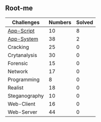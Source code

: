 ## Root-me 

| Challenges | Numbers | Solved |
| ---------- | ------- | ------ |
| [App-Script](https://github.com/TraiOi/Wargame_WriteUp/blob/master/Rootme/AppScript/README.md) | 10 | 8 |
| [App-System](https://github.com/TraiOi/Wargame_WriteUp/blob/master/Rootme/AppSystem/README.md) | 38 | 2 |
| Cracking | 25 | 0 |
| Crytanalysis | 30 | 0 |
| Forensic | 15 | 0 |
| Network | 17 | 0 |
| Programming | 8 | 0 |
| Realist | 18 | 0 |
| Steganography | 10 | 0 |
| Web-Client | 16 | 0 |
| Web-Server | 44 | 0 |
